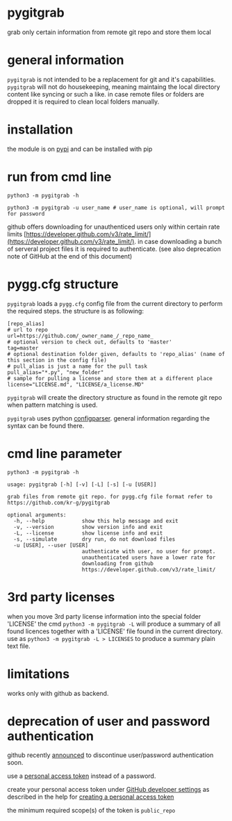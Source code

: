 
# pygitgrab 

grab only certain information from remote git repo and store them local

# general information

`pygitgrab` is not intended to be a replacement for git and it's capabilities.
`pygitgrab` will not do housekeeping, meaning maintaing the local directory content like syncing or such a like.
in case remote files or folders are dropped it is required to clean local folders manually.

# installation

the module is on [pypi](https://pypi.org/kr-g/pygitgrab) and can be installed with pip

# run from cmd line

    python3 -m pygitgrab -h
    
    python3 -m pygitgrab -u user_name # user_name is optional, will prompt for password
    
github offers downloading for unauthenticed users only within certain rate limits [https://developer.github.com/v3/rate_limit/](https://developer.github.com/v3/rate_limit/).
in case downloading a bunch of serveral project files it is required to authenticate. (see also deprecation note of GitHub at the end of this document)


# pygg.cfg structure

`pygitgrab` loads a `pygg.cfg` config file from the current directory to perform the required steps.
the structure is as following:

    [repo_alias]
    # url to repo
    url=https://github.com/_owner_name_/_repo_name_
    # optional version to check out, defaults to 'master'
    tag=master
    # optional destination folder given, defaults to 'repo_alias' (name of this section in the config file)
    # pull_alias is just a name for the pull task
    pull_alias="*.py", "new_folder"
    # sample for pulling a license and store them at a different place
    license="LICENSE.md", "LICENSE/a_license.MD"
    

`pygitgrab` will create the directory structure as found in the remote git repo when pattern matching is used.

`pygitgrab` uses python [configparser](https://docs.python.org/3/library/configparser.html).
general information regarding the syntax can be found there.

# cmd line parameter

    python3 -m pygitgrab -h 

    usage: pygitgrab [-h] [-v] [-L] [-s] [-u [USER]]

    grab files from remote git repo. for pygg.cfg file format refer to
    https://github.com/kr-g/pygitgrab

    optional arguments:
      -h, --help            show this help message and exit
      -v, --version         show version info and exit
      -L, --license         show license info and exit
      -s, --simulate        dry run, do not download files
      -u [USER], --user [USER]
                            authenticate with user, no user for prompt.
                            unauthenticated users have a lower rate for
                            downloading from github
                            https://developer.github.com/v3/rate_limit/

# 3rd party licenses

when you move 3rd party license information into the special folder 'LICENSE' the cmd `python3 -m pygitgrab -L` will produce a summary of all found licences together with a 'LICENSE' file found in the current directory. use as `python3 -m pygitgrab -L > LICENSES` to produce a summary plain text file.


# limitations

works only with github as backend.


# deprecation of user and password authentication 

github recently [announced](https://developer.github.com/changes/2019-11-05-deprecated-passwords-and-authorizations-api/) to discontinue user/password authentication soon.

use a [personal access token](https://developer.github.com/v3/auth/#basic-authentication) instead of a password.

create your personal access token under [GitHub developer settings](https://github.com/settings/tokens) as described in the help for [creating a personal access token](https://help.github.com/en/github/authenticating-to-github/creating-a-personal-access-token-for-the-command-line)

the minimum required scope(s) of the token is `public_repo`

